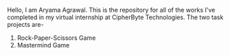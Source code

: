 Hello, I am Aryama Agrawal. This is the repository for all of the works I've completed in my virtual internship at CipherByte Technologies.
The two task projects are- 

1. Rock-Paper-Scissors Game
2. Mastermind Game
